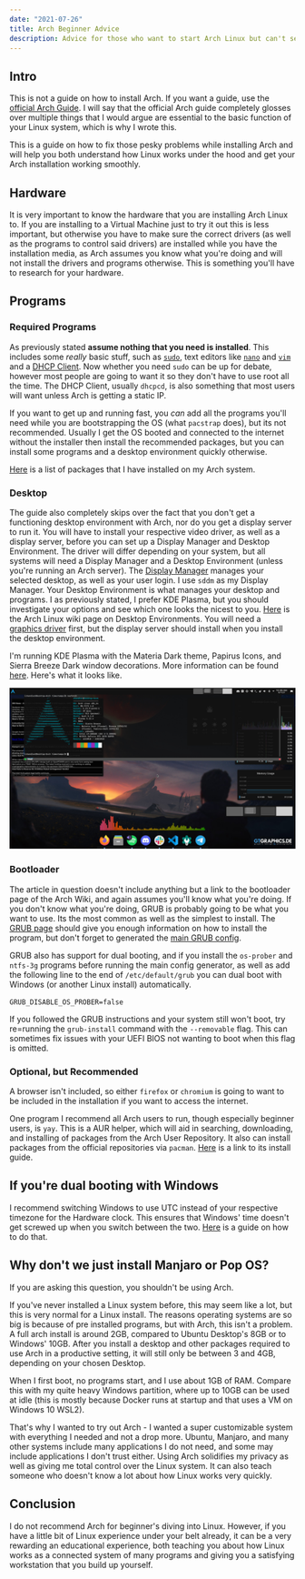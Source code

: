 ```yaml
---
date: "2021-07-26"
title: Arch Beginner Advice
description: Advice for those who want to start Arch Linux but can't seem to get it working.
---
```


## Intro

This is not a guide on how to install Arch. If you want a guide, use the [official Arch Guide](https://wiki.archlinux.org/title/Installation_guide). I will say that the official Arch guide completely glosses over multiple things that I would argue are essential to the basic function of your Linux system, which is why I wrote this. 

This is a guide on how to fix those pesky problems while installing Arch and will help you both understand how Linux works under the hood and get your Arch installation working smoothly.

## Hardware

It is very important to know the hardware that you are installing Arch Linux to. If you are installing to a Virtual Machine just to try it out this is less important, but otherwise you have to make sure the correct drivers (as well as the programs to control said drivers) are installed while you have the installation media, as Arch assumes you know what you're doing and will not install the drivers and programs otherwise. This is something you'll have to research for your hardware.

## Programs

### Required Programs

As previously stated **assume nothing that you need is installed**. This includes some *really* basic stuff, such as [`sudo`](https://wiki.archlinux.org/title/Sudo), text editors like [`nano`](https://wiki.archlinux.org/title/Nano) and [`vim`](https://wiki.archlinux.org/title/Vim) and a [DHCP Client](https://wiki.archlinux.org/title/Network_configuration#DHCP). Now whether you need `sudo` can be up for debate, however most people are going to want it so they don't have to use root all the time. The DHCP Client, usually `dhcpcd`, is also something that most users will want unless Arch is getting a static IP. 

If you want to get up and running fast, you *can* add all the programs you'll need while you are bootstrapping the OS (what `pacstrap` does), but its not recommended. Usually I get the OS booted and connected to the internet without the installer then install the recommended packages, but you can install some programs and a desktop environment quickly otherwise. 

[Here](https://gist.github.com/chand1012/8658d07bd6dddf0a8c561059eed45d4f) is a list of packages that I have installed on my Arch system. 
### Desktop

The guide also completely skips over the fact that you don't get a functioning desktop environment with Arch, nor do you get a display server to run it. You will have to install your respective video driver, as well as a display server, before you can set up a Display Manager and Desktop Environment. The driver will differ depending on your system, but all systems will need a Display Manager and a Desktop Environment (unless you're running an Arch server). The [Display Manager](https://wiki.archlinux.org/title/Display_manager) manages your selected desktop, as well as your user login. I use `sddm` as my Display Manager. Your Desktop Environment is what manages your desktop and programs. I as previously stated, I prefer KDE Plasma, but you should investigate your options and see which one looks the nicest to you. [Here](https://wiki.archlinux.org/title/Desktop_environment) is the Arch Linux wiki page on Desktop Environments. You will need a [graphics driver](https://wiki.archlinux.org/title/Category:Graphics) first, but the display server should install when you install the desktop environment.

I'm running KDE Plasma with the Materia Dark theme, Papirus Icons, and Sierra Breeze Dark window decorations. More information can be found [here](https://www.reddit.com/r/unixporn/comments/p2eo9a/kde_plasma_i_like_my_widgets/). Here's what it looks like.

![My Arch Build](./desktop.jpg)
### Bootloader

The article in question doesn't include anything but a link to the bootloader page of the Arch Wiki, and again assumes you'll know what you're doing. If you don't know what you're doing, GRUB is probably going to be what you want to use. Its the most common as well as the simplest to install. The [GRUB page](https://wiki.archlinux.org/title/GRUB) should give you enough information on how to install the program, but don't forget to generated the [main GRUB config](https://wiki.archlinux.org/title/GRUB#Generate_the_main_configuration_file).

GRUB also has support for dual booting, and if you install the `os-prober` and `ntfs-3g` programs before running the main config generator, as well as add the following line to the end of `/etc/default/grub` you can dual boot with Windows (or another Linux install) automatically. 

```
GRUB_DISABLE_OS_PROBER=false
```

If you followed the GRUB instructions and your system still won't boot, try re=running the `grub-install` command with the `--removable` flag. This can sometimes fix issues with your UEFI BIOS not wanting to boot when this flag is omitted. 

### Optional, but Recommended

A browser isn't included, so either `firefox` or `chromium` is going to want to be included in the installation if you want to access the internet. 

One program I recommend all Arch users to run, though especially beginner users, is `yay`. This is a AUR helper, which will aid in searching, downloading, and installing of packages from the Arch User Repository. It also can install packages from the official repositories via `pacman`. [Here](https://github.com/Jguer/yay#installation) is a link to its install guide.

## If you're dual booting with Windows

I recommend switching Windows to use UTC instead of your respective timezone for the Hardware clock. This ensures that Windows' time doesn't get screwed up when you switch between the two. [Here](https://feldspaten.org/2019/11/03/windows-10-clock-in-utc/) is a guide on how to do that. 
## Why don't we just install Manjaro or Pop OS?

If you are asking this question, you shouldn't be using Arch.

If you've never installed a Linux system before, this may seem like a lot, but this is very normal for a Linux install. The reasons operating systems are so big is because of pre installed programs, but with Arch, this isn't a problem. A full arch install is around 2GB, compared to Ubuntu Desktop's 8GB or to Windows' 10GB. After you install a desktop and other packages required to use Arch in a productive setting, it will still only be between 3 and 4GB, depending on your chosen Desktop.

When I first boot, no programs start, and I use about 1GB of RAM. Compare this with my quite heavy Windows partition, where up to 10GB can be used at idle (this is mostly because Docker runs at startup and that uses a VM on Windows 10 WSL2). 

That's why I wanted to try out Arch - I wanted a super customizable system with everything I needed and not a drop more. Ubuntu, Manjaro, and many other systems include many applications I do not need, and some may include applications I don't trust either. Using Arch solidifies my privacy as well as giving me total control over the Linux system. It can also teach someone who doesn't know a lot about how Linux works very quickly.

## Conclusion 

I do not recommend Arch for beginner's diving into Linux. However, if you have a little bit of Linux experience under your belt already, it can be a very rewarding an educational experience, both teaching you about how Linux works as a connected system of many programs and giving you a satisfying workstation that you build up yourself.